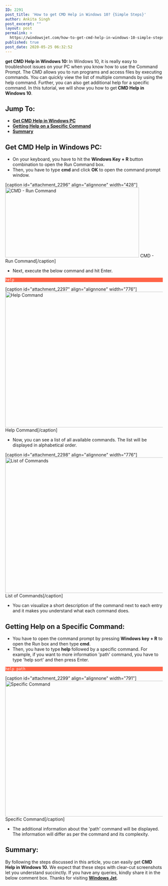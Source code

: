 ```yaml
---
ID: 2291
post_title: 'How to get CMD Help in Windows 10? {Simple Steps}'
author: Ankita Singh
post_excerpt: ""
layout: post
permalink: >
  https://windowsjet.com/how-to-get-cmd-help-in-windows-10-simple-steps-2291/
published: true
post_date: 2020-05-25 06:32:52
---
```

<strong><span class="dropcap dropcap1">g</span></strong><strong>et CMD Help in Windows 10: </strong>In Windows 10, it is really easy to troubleshoot issues on your PC when you know how to use the Command Prompt. The CMD allows you to run programs and access files by executing commands. You can quickly view the list of multiple commands by using the help command. Further, you can also get additional help for a specific command. In this tutorial, we will show you how to get<strong> CMD Help in Windows 10</strong>.
<h2>Jump To:</h2>
<ul>
 	<li><strong><a href="#1">Get CMD Help in Windows PC</a></strong></li>
 	<li><strong><a href="#2">Getting Help on a Specific Command</a></strong></li>
 	<li><strong><a href="#3">Summary</a></strong></li>
</ul>
<h2 id="1">Get CMD Help in Windows PC:</h2>
<ul>
 	<li>On your keyboard, you have to hit the <strong>Windows Key + R</strong> button combination to open the Run Command box.</li>
 	<li>Then, you have to type <strong>cmd</strong><strong> </strong>and click <strong>OK</strong> to open the command prompt window.</li>
</ul>
[caption id="attachment_2296" align="alignnone" width="428"]<img class="size-full wp-image-2296" src="https://windowsjet.com/wp-content/uploads/2020/05/ch1.png" alt="CMD - Run Command" width="428" height="224" /> CMD - Run Command[/caption]
<ul>
 	<li>Next, execute the below command and hit Enter.</li>
</ul>
<p style="background: Tomato;"><code style="background: Tomato; color: white;">help</code></p>


[caption id="attachment_2297" align="alignnone" width="776"]<img class="size-full wp-image-2297" src="https://windowsjet.com/wp-content/uploads/2020/05/ch2.png" alt="Help Command" width="776" height="434" /> Help Command[/caption]
<ul>
 	<li>Now, you can see a list of all available commands. The list will be displayed in alphabetical order.</li>
</ul>
[caption id="attachment_2298" align="alignnone" width="776"]<img class="size-full wp-image-2298" src="https://windowsjet.com/wp-content/uploads/2020/05/ch3.png" alt="List of Commands" width="776" height="434" /> List of Commands[/caption]
<ul>
 	<li>You can visualize a short description of the command next to each entry and it makes you understand what each command does.</li>
</ul>
<h2 id="2">Getting Help on a Specific Command:</h2>
<ul>
 	<li>You have to open the command prompt by pressing <strong>Windows key + R</strong> to open the Run box and then type <strong>cmd</strong>.</li>
 	<li>Then, you have to type<strong> help </strong>followed by a specific command. For example, if you want to more information 'path' command, you have to type 'help sort' and then press Enter.</li>
</ul>
<p style="background: Tomato;"><code style="background: Tomato; color: white;">help path</code></p>


[caption id="attachment_2299" align="alignnone" width="791"]<img class="size-full wp-image-2299" src="https://windowsjet.com/wp-content/uploads/2020/05/ch4.png" alt="Specific Command" width="791" height="434" /> Specific Command[/caption]
<ul>
 	<li>The additional information about the 'path' command will be displayed. The information will differ as per the command and its complexity.</li>
</ul>
<h2 id="3">Summary:</h2>
By following the steps discussed in this article, you can easily get <strong>CMD Help in Windows 10.</strong> We expect that these steps with clear-cut screenshots let you understand succinctly. If you have any queries, kindly share it in the below comment box. Thanks for visiting <a href="https://windowsjet.com/"><strong>Windows Jet</strong></a>.